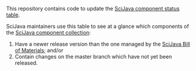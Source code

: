 This repository contains code to update the
[SciJava component status table](http://status.scijava.org/).

SciJava maintainers use this table to see at a glance which components of the
[SciJava component collection](https://imagej.net/Architecture#Definitions):

1. Have a newer release version than the one managed by the
   [SciJava Bill of Materials](https://imagej.net/BOM); and/or
2. Contain changes on the master branch which have not yet been released.
